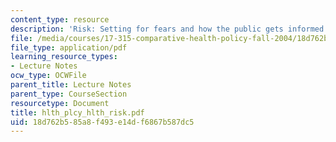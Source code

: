 ```yaml
---
content_type: resource
description: 'Risk: Setting for fears and how the public gets informed about it.'
file: /media/courses/17-315-comparative-health-policy-fall-2004/18d762b585a8f493e14df6867b587dc5_hlth_plcy_hlth_risk.pdf
file_type: application/pdf
learning_resource_types:
- Lecture Notes
ocw_type: OCWFile
parent_title: Lecture Notes
parent_type: CourseSection
resourcetype: Document
title: hlth_plcy_hlth_risk.pdf
uid: 18d762b5-85a8-f493-e14d-f6867b587dc5
---
```

